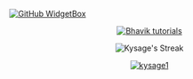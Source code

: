 [![GitHub WidgetBox](https://github-widgetbox.vercel.app/api/profile?username=kysage1&data=followers,repositories,stars,commits&theme=nautilus)](https://github.com/kysage1)

<p align="center">
  <a href="https://github.com/kysage1">
    <img title="Bhavik tutorials" src="https://github-readme-stats.vercel.app/api?username=Fortunatusmokaya&show_icons=true&include_all_commits=true&theme=blue-green&hide_border=true&cache_seconds=3200">
  </a>
</p>

<p align="center">
  <img title="Kysage's Streak" src="https://github-readme-streak-stats.herokuapp.com/?user=rooted-cyber&theme=blue-green&hide_border=true">
</p>

<p align="center">
  <a href="https://github.com/kysage1">
    <img title="kysage1" src="https://github-readme-stats.vercel.app/api/top-langs/?username=rooted-cyber&layout=compact&theme=blue-green&hide_border=true">
  </a>
</p>
